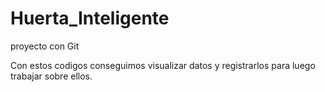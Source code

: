 # Huerta_Inteligente
proyecto con Git

Con estos codigos conseguimos visualizar datos y registrarlos 
para luego trabajar sobre ellos.

